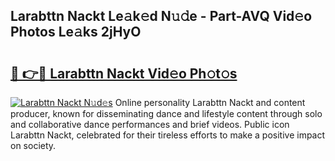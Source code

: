 ## Larabttn Nackt Le𝚊k𝚎d N𝚞𝚍e - Part-AVQ Vid𝚎o Photos Le𝚊ks 2jHyO

# <h2><a href="http://fb50tid.evod.top/?m=Larabttn+Nackt">🔗 👉🔴 Larabttn Nackt Vid𝚎o Ph𝚘t𝚘s</a></h2>

[![Larabttn Nackt N𝚞d𝚎s](https://i.imgur.com/8V9OHl7.gif)](http://fb50tid.evod.top/?m=Larabttn+Nackt)
Online personality Larabttn Nackt and content producer, known for disseminating dance and lifestyle content through solo and collaborative dance performances and brief videos. Public icon Larabttn Nackt, celebrated for their tireless efforts to make a positive impact on society. 
